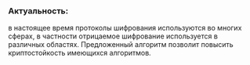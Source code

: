 ### Актуальность: 
в настоящее время протоколы шифрования используются во многих сферах, в частности отрицаемое шифрование используется в различных областях. Предложенный алгоритм позволит повысить криптостойкость имеющихся алгоритмов.
